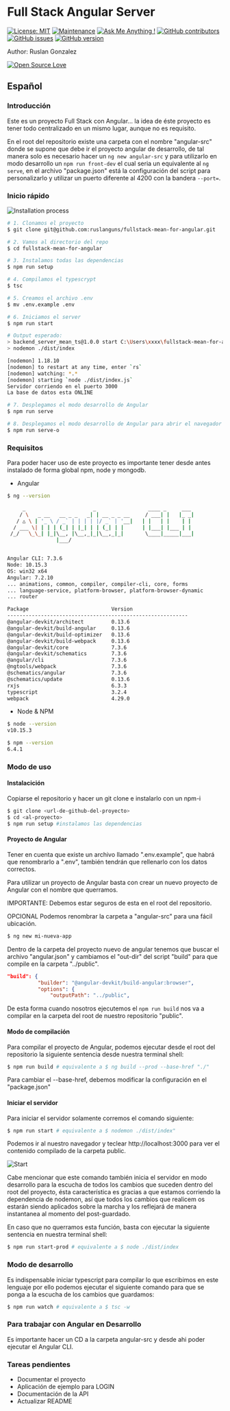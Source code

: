 # Full Stack Angular Server
 [![License: MIT](https://img.shields.io/badge/License-MIT-yellow.svg)](https://opensource.org/licenses/MIT)
 [![Maintenance](https://img.shields.io/badge/Maintained%3F-yes-green.svg)](https://GitHub.com/ruslanguns/fullstack-mean-for-angular/graphs/commit-activity)
 [![Ask Me Anything !](https://img.shields.io/badge/Ask%20me-anything-1abc9c.svg)](https://github.com/ruslanguns)
 [![GitHub contributors](https://img.shields.io/github/contributors/ruslanguns/fullstack-mean-for-angular.svg)](https://GitHub.com/ruslanguns/fullstack-mean-for-angular/graphs/contributors/)
 [![GitHub issues](https://img.shields.io/github/issues/ruslanguns/fullstack-mean-for-angular.svg)](https://GitHub.com/ruslanguns/fullstack-mean-for-angular/issues/)
 [![GitHub version](https://badge.fury.io/gh/ruslanguns%2Ffullstack-mean-for-angular.svg)](https://github.com/ruslanguns/fullstack-mean-for-angular)

Author: Ruslan Gonzalez

[![Open Source Love](https://badges.frapsoft.com/os/v3/open-source.svg?v=103)](https://github.com/ruslanguns/fullstack-mean-for-angular/)
## Español

### Introducción
Este es un proyecto Full Stack con Angular... la idea de éste proyecto es tener todo centralizado en un mismo lugar, aunque no es requisito.

En el root del repositorio existe una carpeta con el nombre "angular-src" donde se supone que debe ir el proyecto angular de desarrollo, de tal manera solo es necesario hacer un `ng new angular-src` y para utilizarlo en modo desarrollo un `npm run front-dev` el cual seria un equivalente al `ng serve`, en el archivo "package.json" está la configuración del script para personalizarlo y utilizar un puerto diferente al 4200 con la bandera `--port=`.

### Inicio rápido

![Installation process](https://rusgunx.tk/public/ezgif-2-741df5ce8079.gif)

``` bash
# 1. Clonamos el proyecto
$ git clone git@github.com:ruslanguns/fullstack-mean-for-angular.git

# 2. Vamos al directorio del repo
$ cd fullstack-mean-for-angular

# 3. Instalamos todas las dependencias
$ npm run setup

# 4. Compilamos el typescrypt
$ tsc

# 5. Creamos el archivo .env
$ mv .env.example .env

# 6. Iniciamos el server
$ npm run start

# Output esperado: 
> backend_server_mean_ts@1.0.0 start C:\Users\xxxx\fullstack-mean-for-angular
> nodemon ./dist/index

[nodemon] 1.18.10
[nodemon] to restart at any time, enter `rs`
[nodemon] watching: *.*
[nodemon] starting `node ./dist/index.js`
Servidor corriendo en el puerto 3000
La base de datos esta ONLINE

# 7. Desplegamos el modo desarrollo de Angular
$ npm run serve

# 8. Desplegamos el modo desarrollo de Angular para abrir el navegador automáticamente
$ npm run serve-o
```

### Requisitos
Para poder hacer uso de este proyecto es importante tener desde antes instalado de forma global npm, node y mongodb.

* Angular

```bash
$ ng --version

     _                      _                 ____ _     ___
    / \   _ __   __ _ _   _| | __ _ _ __     / ___| |   |_ _|
   / △ \ | '_ \ / _` | | | | |/ _` | '__|   | |   | |    | |
  / ___ \| | | | (_| | |_| | | (_| | |      | |___| |___ | |
 /_/   \_\_| |_|\__, |\__,_|_|\__,_|_|       \____|_____|___|
                |___/


Angular CLI: 7.3.6
Node: 10.15.3
OS: win32 x64
Angular: 7.2.10
... animations, common, compiler, compiler-cli, core, forms
... language-service, platform-browser, platform-browser-dynamic
... router

Package                           Version
-----------------------------------------------------------
@angular-devkit/architect         0.13.6
@angular-devkit/build-angular     0.13.6
@angular-devkit/build-optimizer   0.13.6
@angular-devkit/build-webpack     0.13.6
@angular-devkit/core              7.3.6
@angular-devkit/schematics        7.3.6
@angular/cli                      7.3.6
@ngtools/webpack                  7.3.6
@schematics/angular               7.3.6
@schematics/update                0.13.6
rxjs                              6.3.3
typescript                        3.2.4
webpack                           4.29.0


```

* Node & NPM
```bash
$ node --version
v10.15.3

$ npm --version
6.4.1

```

### Modo de uso
#### Instalacición

Copiarse el repositorio y hacer un git clone e instalarlo con un npm-i

``` bash
$ git clone <url-de-github-del-proyecto>
$ cd <al-proyecto>
$ npm run setup #instalamos las dependencias
```

#### Proyecto de Angular

Tener en cuenta que existe un archivo llamado ".env.example", que habrá que renombrarlo a ".env", también tendrán que rellenarlo con los datos correctos.

Para utilizar un proyecto de Angular basta con crear un nuevo proyecto de Angular con el nombre que querramos.

IMPORTANTE: Debemos estar seguros de esta en el root del repositorio.

OPCIONAL Podemos renombrar la carpeta a "angular-src" para una fácil ubicación.

```bash
$ ng new mi-nueva-app
```

Dentro de la carpeta del proyecto nuevo de angular tenemos que buscar el archivo "angular.json" y cambiamos el "out-dir" del script "build" para que compile en la carpeta "../public".

```json
"build": {
          "builder": "@angular-devkit/build-angular:browser",
          "options": {
              "outputPath": "../public",
```
De esta forma cuando nosotros ejecutemos el `npm run build` nos va a compilar en la carpeta del root de nuestro repositorio "public".

#### Modo de compilación

Para compilar el proyecto de Angular, podemos ejecutar desde el root del repositorio la siguiente sentencia desde nuestra terminal shell:

```bash
$ npm run build # equivalente a $ ng build --prod --base-href "./"
```
Para cambiar el --base-href, debemos modificar la configuración en el "package.json"

#### Iniciar el servidor

Para iniciar el servidor solamente corremos el comando siguiente:

```bash
$ npm run start # equivalente a $ nodemon ./dist/index"
```

Podemos ir al nuestro navegador y teclear http://localhost:3000 para ver el contenido compilado de la carpeta public.

![Start](https://rusgunx.tk/public/angular.jpg)

Cabe mencionar que este comando también inicia el servidor en modo desarrollo para la escucha de todos los cambios que suceden dentro del root del proyecto, ésta característica es gracias a que estamos corriendo la dependencia de nodemon, así que todos los cambios que realicem	os estarán siendo aplicados sobre la marcha y los reflejará de manera instantanea al momento del post-guardado.

En caso que no querramos esta función, basta con ejecutar la siguiente sentencia en nuestra terminal shell:

``` bash
$ npm run start-prod # equivalente a $ node ./dist/index

```

### Modo de desarrollo

Es indispensable iniciar typescript para compilar lo que escribimos en este lenguaje por ello podemos ejecutar el siguiente comando para que se ponga a la escucha de los cambios que guardamos:

``` bash
$ npm run watch # equivalente a $ tsc -w
```

### Para trabajar con Angular en Desarrollo
Es importante hacer un CD a la carpeta angular-src y desde ahi poder ejecutar el Angular CLI.



### Tareas pendientes
* Documentar el proyecto
* Aplicación de ejemplo para LOGIN
* Documentación de la API
* Actualizar README
